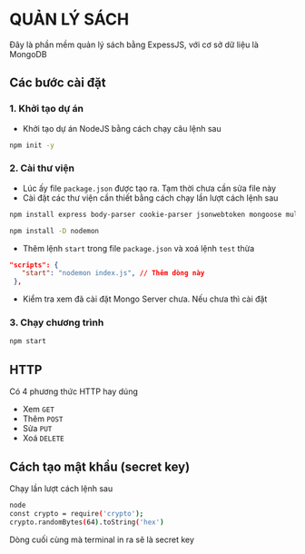 # QUẢN LÝ SÁCH

Đây là phần mềm quản lý sách bằng ExpessJS, với cơ sở dữ liệu là MongoDB

## Các bước cài đặt

### 1. Khởi tạo dự án

-   Khởi tạo dự án NodeJS bằng cách chạy câu lệnh sau

```bash
npm init -y
```

### 2. Cài thư viện

-   Lúc ấy file `package.json` được tạo ra. Tạm thời chưa cần sửa file này
-   Cài đặt các thư viện cần thiết bằng cách chạy lần lượt cách lệnh sau

```bash
npm install express body-parser cookie-parser jsonwebtoken mongoose multer pug
```

```bash
npm install -D nodemon
```

-   Thêm lệnh `start` trong file `package.json` và xoá lệnh `test` thừa

```json
"scripts": {
   "start": "nodemon index.js", // Thêm dòng này
 },
```

-   Kiểm tra xem đã cài đặt Mongo Server chưa. Nếu chưa thì cài đặt

### 3. Chạy chương trình

```bash
npm start
```

## HTTP
Có 4 phương thức HTTP hay dúng

-   Xem `GET`
-   Thêm `POST`
-   Sửa `PUT`
-   Xoá `DELETE`


## Cách tạo mật khẩu (secret key)
Chạy lần lượt cách lệnh sau
```bash
node
const crypto = require('crypto');
crypto.randomBytes(64).toString('hex')
```
Dòng cuối cùng mà terminal in ra sẽ là secret key
